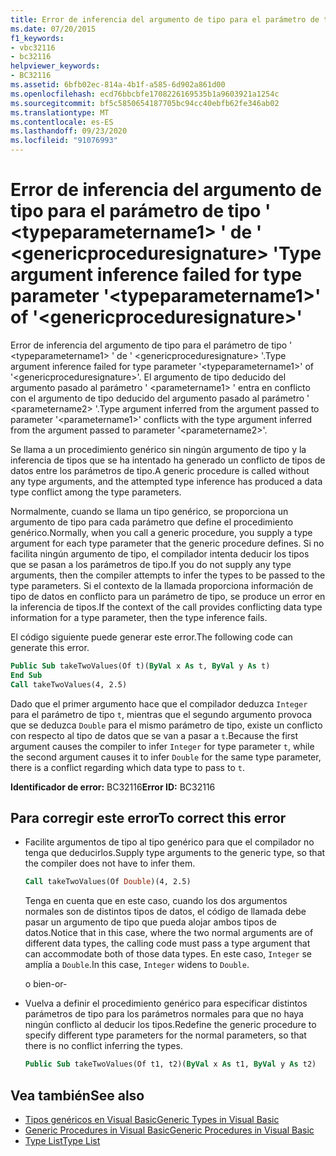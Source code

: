 ```yaml
---
title: Error de inferencia del argumento de tipo para el parámetro de tipo ' <typeparametername1> ' de ' <genericproceduresignature> '
ms.date: 07/20/2015
f1_keywords:
- vbc32116
- bc32116
helpviewer_keywords:
- BC32116
ms.assetid: 6bfb02ec-814a-4b1f-a585-6d902a861d00
ms.openlocfilehash: ecd76bbcbfe1708226169535b1a9603921a1254c
ms.sourcegitcommit: bf5c5850654187705bc94cc40ebfb62fe346ab02
ms.translationtype: MT
ms.contentlocale: es-ES
ms.lasthandoff: 09/23/2020
ms.locfileid: "91076993"
---
```

# <a name="type-argument-inference-failed-for-type-parameter-typeparametername1-of-genericproceduresignature"></a><span data-ttu-id="5178a-102">Error de inferencia del argumento de tipo para el parámetro de tipo ' \<typeparametername1> ' de ' \<genericproceduresignature> '</span><span class="sxs-lookup"><span data-stu-id="5178a-102">Type argument inference failed for type parameter '\<typeparametername1>' of '\<genericproceduresignature>'</span></span>

<span data-ttu-id="5178a-103">Error de inferencia del argumento de tipo para el parámetro de tipo ' \<typeparametername1> ' de ' \<genericproceduresignature> '.</span><span class="sxs-lookup"><span data-stu-id="5178a-103">Type argument inference failed for type parameter '\<typeparametername1>' of '\<genericproceduresignature>'.</span></span> <span data-ttu-id="5178a-104">El argumento de tipo deducido del argumento pasado al parámetro ' \<parametername1> ' entra en conflicto con el argumento de tipo deducido del argumento pasado al parámetro ' \<parametername2> '.</span><span class="sxs-lookup"><span data-stu-id="5178a-104">Type argument inferred from the argument passed to parameter '\<parametername1>' conflicts with the type argument inferred from the argument passed to parameter '\<parametername2>'.</span></span>  
  
 <span data-ttu-id="5178a-105">Se llama a un procedimiento genérico sin ningún argumento de tipo y la inferencia de tipos que se ha intentado ha generado un conflicto de tipos de datos entre los parámetros de tipo.</span><span class="sxs-lookup"><span data-stu-id="5178a-105">A generic procedure is called without any type arguments, and the attempted type inference has produced a data type conflict among the type parameters.</span></span>  
  
 <span data-ttu-id="5178a-106">Normalmente, cuando se llama un tipo genérico, se proporciona un argumento de tipo para cada parámetro que define el procedimiento genérico.</span><span class="sxs-lookup"><span data-stu-id="5178a-106">Normally, when you call a generic procedure, you supply a type argument for each type parameter that the generic procedure defines.</span></span> <span data-ttu-id="5178a-107">Si no facilita ningún argumento de tipo, el compilador intenta deducir los tipos que se pasan a los parámetros de tipo.</span><span class="sxs-lookup"><span data-stu-id="5178a-107">If you do not supply any type arguments, then the compiler attempts to infer the types to be passed to the type parameters.</span></span> <span data-ttu-id="5178a-108">Si el contexto de la llamada proporciona información de tipo de datos en conflicto para un parámetro de tipo, se produce un error en la inferencia de tipos.</span><span class="sxs-lookup"><span data-stu-id="5178a-108">If the context of the call provides conflicting data type information for a type parameter, then the type inference fails.</span></span>  
  
 <span data-ttu-id="5178a-109">El código siguiente puede generar este error.</span><span class="sxs-lookup"><span data-stu-id="5178a-109">The following code can generate this error.</span></span>  
  
```vb  
Public Sub takeTwoValues(Of t)(ByVal x As t, ByVal y As t)  
End Sub  
Call takeTwoValues(4, 2.5)  
```  
  
 <span data-ttu-id="5178a-110">Dado que el primer argumento hace que el compilador deduzca `Integer` para el parámetro de tipo `t`, mientras que el segundo argumento provoca que se deduzca `Double` para el mismo parámetro de tipo, existe un conflicto con respecto al tipo de datos que se van a pasar a `t`.</span><span class="sxs-lookup"><span data-stu-id="5178a-110">Because the first argument causes the compiler to infer `Integer` for type parameter `t`, while the second argument causes it to infer `Double` for the same type parameter, there is a conflict regarding which data type to pass to `t`.</span></span>  
  
 <span data-ttu-id="5178a-111">**Identificador de error:** BC32116</span><span class="sxs-lookup"><span data-stu-id="5178a-111">**Error ID:** BC32116</span></span>  
  
## <a name="to-correct-this-error"></a><span data-ttu-id="5178a-112">Para corregir este error</span><span class="sxs-lookup"><span data-stu-id="5178a-112">To correct this error</span></span>  
  
- <span data-ttu-id="5178a-113">Facilite argumentos de tipo al tipo genérico para que el compilador no tenga que deducirlos.</span><span class="sxs-lookup"><span data-stu-id="5178a-113">Supply type arguments to the generic type, so that the compiler does not have to infer them.</span></span>  
  
    ```vb  
    Call takeTwoValues(Of Double)(4, 2.5)  
    ```  
  
     <span data-ttu-id="5178a-114">Tenga en cuenta que en este caso, cuando los dos argumentos normales son de distintos tipos de datos, el código de llamada debe pasar un argumento de tipo que pueda alojar ambos tipos de datos.</span><span class="sxs-lookup"><span data-stu-id="5178a-114">Notice that in this case, where the two normal arguments are of different data types, the calling code must pass a type argument that can accommodate both of those data types.</span></span> <span data-ttu-id="5178a-115">En este caso, `Integer` se amplía a `Double`.</span><span class="sxs-lookup"><span data-stu-id="5178a-115">In this case, `Integer` widens to `Double`.</span></span>  
  
     <span data-ttu-id="5178a-116">o bien</span><span class="sxs-lookup"><span data-stu-id="5178a-116">-or-</span></span>  
  
- <span data-ttu-id="5178a-117">Vuelva a definir el procedimiento genérico para especificar distintos parámetros de tipo para los parámetros normales para que no haya ningún conflicto al deducir los tipos.</span><span class="sxs-lookup"><span data-stu-id="5178a-117">Redefine the generic procedure to specify different type parameters for the normal parameters, so that there is no conflict inferring the types.</span></span>  
  
    ```vb  
    Public Sub takeTwoValues(Of t1, t2)(ByVal x As t1, ByVal y As t2)  
    ```  
  
## <a name="see-also"></a><span data-ttu-id="5178a-118">Vea también</span><span class="sxs-lookup"><span data-stu-id="5178a-118">See also</span></span>

- [<span data-ttu-id="5178a-119">Tipos genéricos en Visual Basic</span><span class="sxs-lookup"><span data-stu-id="5178a-119">Generic Types in Visual Basic</span></span>](../programming-guide/language-features/data-types/generic-types.md)
- [<span data-ttu-id="5178a-120">Generic Procedures in Visual Basic</span><span class="sxs-lookup"><span data-stu-id="5178a-120">Generic Procedures in Visual Basic</span></span>](../programming-guide/language-features/data-types/generic-procedures.md)
- [<span data-ttu-id="5178a-121">Type List</span><span class="sxs-lookup"><span data-stu-id="5178a-121">Type List</span></span>](../language-reference/statements/type-list.md)
